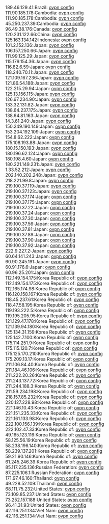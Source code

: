 189.46.129.41:Brazil: [ovpn config](vpn/189_46_129_41.ovpn)  
111.90.185.178:Cambodia: [ovpn config](vpn/111_90_185_178.ovpn)  
111.90.185.178:Cambodia: [ovpn config](vpn/111_90_185_178.ovpn)  
45.250.237.39:Cambodia: [ovpn config](vpn/45_250_237_39.ovpn)  
96.49.38.176:Canada: [ovpn config](vpn/96_49_38_176.ovpn)  
120.231.122.66:China: [ovpn config](vpn/120_231_122_66.ovpn)  
125.163.134.142:Indonesia: [ovpn config](vpn/125_163_134_142.ovpn)  
101.2.152.136:Japan: [ovpn config](vpn/101_2_152_136.ovpn)  
106.157.250.66:Japan: [ovpn config](vpn/106_157_250_66.ovpn)  
111.99.125.29:Japan: [ovpn config](vpn/111_99_125_29.ovpn)  
115.179.154.36:Japan: [ovpn config](vpn/115_179_154_36.ovpn)  
116.82.6.59:Japan: [ovpn config](vpn/116_82_6_59.ovpn)  
118.240.70.11:Japan: [ovpn config](vpn/118_240_70_11.ovpn)  
121.109.167.236:Japan: [ovpn config](vpn/121_109_167_236.ovpn)  
121.86.54.188:Japan: [ovpn config](vpn/121_86_54_188.ovpn)  
122.215.29.94:Japan: [ovpn config](vpn/122_215_29_94.ovpn)  
125.13.156.115:Japan: [ovpn config](vpn/125_13_156_115.ovpn)  
126.67.234.90:Japan: [ovpn config](vpn/126_67_234_90.ovpn)  
133.32.131.82:Japan: [ovpn config](vpn/133_32_131_82.ovpn)  
138.64.237.175:Japan: [ovpn config](vpn/138_64_237_175.ovpn)  
138.64.81.163:Japan: [ovpn config](vpn/138_64_81_163.ovpn)  
14.3.61.240:Japan: [ovpn config](vpn/14_3_61_240.ovpn)  
150.249.190.149:Japan: [ovpn config](vpn/150_249_190_149.ovpn)  
153.204.192.109:Japan: [ovpn config](vpn/153_204_192_109.ovpn)  
154.8.62.222:Japan: [ovpn config](vpn/154_8_62_222.ovpn)  
175.108.193.88:Japan: [ovpn config](vpn/175_108_193_88.ovpn)  
180.15.150.193:Japan: [ovpn config](vpn/180_15_150_193.ovpn)  
180.196.62.124:Japan: [ovpn config](vpn/180_196_62_124.ovpn)  
180.198.4.60:Japan: [ovpn config](vpn/180_198_4_60.ovpn)  
180.221.149.231:Japan: [ovpn config](vpn/180_221_149_231.ovpn)  
1.33.52.212:Japan: [ovpn config](vpn/1_33_52_212.ovpn)  
202.140.202.248:Japan: [ovpn config](vpn/202_140_202_248.ovpn)  
218.221.99.8:Japan: [ovpn config](vpn/218_221_99_8.ovpn)  
219.100.37.119:Japan: [ovpn config](vpn/219_100_37_119.ovpn)  
219.100.37.123:Japan: [ovpn config](vpn/219_100_37_123.ovpn)  
219.100.37.174:Japan: [ovpn config](vpn/219_100_37_174.ovpn)  
219.100.37.175:Japan: [ovpn config](vpn/219_100_37_175.ovpn)  
219.100.37.22:Japan: [ovpn config](vpn/219_100_37_22.ovpn)  
219.100.37.24:Japan: [ovpn config](vpn/219_100_37_24.ovpn)  
219.100.37.30:Japan: [ovpn config](vpn/219_100_37_30.ovpn)  
219.100.37.56:Japan: [ovpn config](vpn/219_100_37_56.ovpn)  
219.100.37.81:Japan: [ovpn config](vpn/219_100_37_81.ovpn)  
219.100.37.89:Japan: [ovpn config](vpn/219_100_37_89.ovpn)  
219.100.37.90:Japan: [ovpn config](vpn/219_100_37_90.ovpn)  
219.100.37.92:Japan: [ovpn config](vpn/219_100_37_92.ovpn)  
222.9.227.2:Japan: [ovpn config](vpn/222_9_227_2.ovpn)  
60.64.141.243:Japan: [ovpn config](vpn/60_64_141_243.ovpn)  
60.90.245.191:Japan: [ovpn config](vpn/60_90_245_191.ovpn)  
60.91.176.6:Japan: [ovpn config](vpn/60_91_176_6.ovpn)  
60.96.25.201:Japan: [ovpn config](vpn/60_96_25_201.ovpn)  
112.149.154.175:Korea Republic of: [ovpn config](vpn/112_149_154_175.ovpn)  
112.149.154.175:Korea Republic of: [ovpn config](vpn/112_149_154_175.ovpn)  
112.165.174.98:Korea Republic of: [ovpn config](vpn/112_165_174_98.ovpn)  
116.120.158.167:Korea Republic of: [ovpn config](vpn/116_120_158_167.ovpn)  
118.45.237.61:Korea Republic of: [ovpn config](vpn/118_45_237_61.ovpn)  
118.47.58.195:Korea Republic of: [ovpn config](vpn/118_47_58_195.ovpn)  
119.193.222.5:Korea Republic of: [ovpn config](vpn/119_193_222_5.ovpn)  
119.195.205.95:Korea Republic of: [ovpn config](vpn/119_195_205_95.ovpn)  
121.129.47.178:Korea Republic of: [ovpn config](vpn/121_129_47_178.ovpn)  
121.139.94.180:Korea Republic of: [ovpn config](vpn/121_139_94_180.ovpn)  
125.134.31.159:Korea Republic of: [ovpn config](vpn/125_134_31_159.ovpn)  
125.142.7.100:Korea Republic of: [ovpn config](vpn/125_142_7_100.ovpn)  
175.114.251.9:Korea Republic of: [ovpn config](vpn/175_114_251_9.ovpn)  
175.115.120.7:Korea Republic of: [ovpn config](vpn/175_115_120_7.ovpn)  
175.125.170.210:Korea Republic of: [ovpn config](vpn/175_125_170_210.ovpn)  
175.209.13.17:Korea Republic of: [ovpn config](vpn/175_209_13_17.ovpn)  
211.106.84.40:Korea Republic of: [ovpn config](vpn/211_106_84_40.ovpn)  
211.184.46.106:Korea Republic of: [ovpn config](vpn/211_184_46_106.ovpn)  
211.222.20.26:Korea Republic of: [ovpn config](vpn/211_222_20_26.ovpn)  
211.243.137.72:Korea Republic of: [ovpn config](vpn/211_243_137_72.ovpn)  
211.244.188.3:Korea Republic of: [ovpn config](vpn/211_244_188_3.ovpn)  
211.59.234.198:Korea Republic of: [ovpn config](vpn/211_59_234_198.ovpn)  
218.157.85.232:Korea Republic of: [ovpn config](vpn/218_157_85_232.ovpn)  
220.127.228.98:Korea Republic of: [ovpn config](vpn/220_127_228_98.ovpn)  
221.146.10.43:Korea Republic of: [ovpn config](vpn/221_146_10_43.ovpn)  
221.151.235.33:Korea Republic of: [ovpn config](vpn/221_151_235_33.ovpn)  
221.161.133.98:Korea Republic of: [ovpn config](vpn/221_161_133_98.ovpn)  
222.100.156.139:Korea Republic of: [ovpn config](vpn/222_100_156_139.ovpn)  
222.102.47.33:Korea Republic of: [ovpn config](vpn/222_102_47_33.ovpn)  
49.165.123.116:Korea Republic of: [ovpn config](vpn/49_165_123_116.ovpn)  
58.125.56.19:Korea Republic of: [ovpn config](vpn/58_125_56_19.ovpn)  
58.238.196.140:Korea Republic of: [ovpn config](vpn/58_238_196_140.ovpn)  
58.239.137.201:Korea Republic of: [ovpn config](vpn/58_239_137_201.ovpn)  
59.21.90.146:Korea Republic of: [ovpn config](vpn/59_21_90_146.ovpn)  
61.245.246.39:Korea Republic of: [ovpn config](vpn/61_245_246_39.ovpn)  
85.117.235.136:Russian Federation: [ovpn config](vpn/85_117_235_136.ovpn)  
87.225.106.1:Russian Federation: [ovpn config](vpn/87_225_106_1.ovpn)  
171.97.46.160:Thailand: [ovpn config](vpn/171_97_46_160.ovpn)  
49.228.52.109:Thailand: [ovpn config](vpn/49_228_52_109.ovpn)  
68.111.75.232:United States: [ovpn config](vpn/68_111_75_232.ovpn)  
73.109.85.237:United States: [ovpn config](vpn/73_109_85_237.ovpn)  
73.252.157.188:United States: [ovpn config](vpn/73_252_157_188.ovpn)  
96.41.31.93:United States: [ovpn config](vpn/96_41_31_93.ovpn)  
42.116.251.134:Viet Nam: [ovpn config](vpn/42_116_251_134.ovpn)  
42.116.251.134:Viet Nam: [ovpn config](vpn/42_116_251_134.ovpn)  
